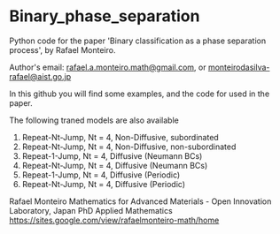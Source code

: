 # Binary_phase_separation
Python code for the paper 'Binary classification as a phase separation process', by Rafael Monteiro.

Author's email: rafael.a.monteiro.math@gmail.com, or monteirodasilva-rafael@aist.go.jp

In this github you will find some examples, and the code for used in the paper. 

The following traned models are also available

1. Repeat-Nt-Jump, Nt = 4, Non-Diffusive, subordinated
2. Repeat-Nt-Jump, Nt = 4, Non-Diffusive, non-subordinated
3. Repeat-1-Jump, Nt = 4, Diffusive (Neumann BCs)
4. Repeat-Nt-Jump, Nt = 4, Diffusive  (Neumann BCs)
5. Repeat-1-Jump, Nt = 4, Diffusive  (Periodic)
6. Repeat-Nt-Jump, Nt = 4, Diffusive  (Periodic)



Rafael Monteiro
Mathematics for Advanced Materials - Open Innovation Laboratory, Japan
PhD Applied Mathematics
https://sites.google.com/view/rafaelmonteiro-math/home
